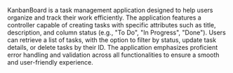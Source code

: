 KanbanBoard is a task management application designed to help users organize and track their work efficiently. The application features a controller capable of creating tasks with specific attributes such as title, description, and column status (e.g., "To Do", "In Progress", "Done"). Users can retrieve a list of tasks, with the option to filter by status, update task details, or delete tasks by their ID. The application emphasizes proficient error handling and validation across all functionalities to ensure a smooth and user-friendly experience.